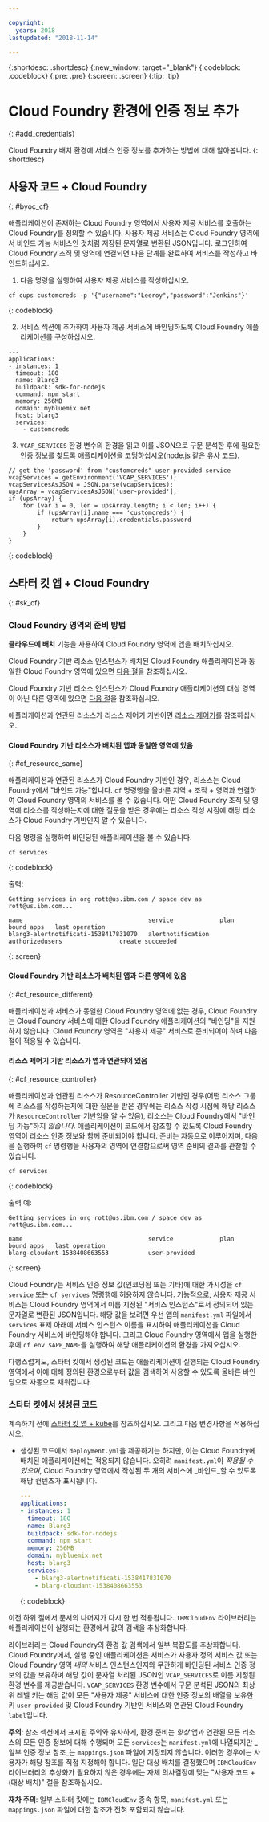 ```yaml
---

copyright:
  years: 2018
lastupdated: "2018-11-14"

---
```


{:shortdesc: .shortdesc}
{:new_window: target="_blank"}
{:codeblock: .codeblock}
{:pre: .pre}
{:screen: .screen}
{:tip: .tip}

# Cloud Foundry 환경에 인증 정보 추가
{: #add_credentials}

Cloud Foundry 배치 환경에 서비스 인증 정보를 추가하는 방법에 대해 알아봅니다.
{: shortdesc}

## 사용자 코드 + Cloud Foundry
{: #byoc_cf}

애플리케이션이 존재하는 Cloud Foundry 영역에서 사용자 제공 서비스를 호출하는 Cloud Foundry를 정의할 수 있습니다. 사용자 제공 서비스는 Cloud Foundry 영역에서 바인드 가능 서비스인 것처럼 저장된 문자열로 변환된 JSON입니다. 로그인하여 Cloud Foundry 조직 및 영역에 연결되면 다음 단계를 완료하여 서비스를 작성하고 바인드하십시오. 

1. 다음 명령을 실행하여 사용자 제공 서비스를 작성하십시오. 
  ```console
  cf cups customcreds -p '{"username":"Leeroy","password":"Jenkins"}'
  ```
  {: codeblock}

2. 서비스 섹션에 추가하여 사용자 제공 서비스에 바인딩하도록 Cloud Foundry 애플리케이션를 구성하십시오. 
  ```
  ---
  applications:
  - instances: 1
    timeout: 180
    name: Blarg3
    buildpack: sdk-for-nodejs
    command: npm start
    memory: 256MB
    domain: mybluemix.net
    host: blarg3
    services:
      - customcreds
  ```

3. `VCAP_SERVICES` 환경 변수의 환경을 읽고 이를 JSON으로 구문 분석한 후에 필요한 인증 정보를 찾도록 애플리케이션을 코딩하십시오(node.js 같은 유사 코드). 
  ```
  // get the 'password' from "customcreds" user-provided service
  vcapServices = getEnvironment('VCAP_SERVICES');
  vcapServicesAsJSON = JSON.parse(vcapServices);
  upsArray = vcapServicesAsJSON['user-provided'];
  if (upsArray) {
      for (var i = 0, len = upsArray.length; i < len; i++) {
          if (upsArray[i].name === 'customcreds') {
              return upsArray[i].credentials.password
          }
      }
  }
  ```
{: codeblock}


## 스타터 킷 앱 + Cloud Foundry
{: #sk_cf}

### Cloud Foundry 영역의 준비 방법

**클라우드에 배치** 기능을 사용하여 Cloud Foundry 영역에 앱을 배치하십시오. 

Cloud Foundry 기반 리소스 인스턴스가 배치된 Cloud Foundry 애플리케이션과 동일한 Cloud Foundry 영역에 있으면 [다음 절](#cf_resource_same)을 참조하십시오. 

Cloud Foundry 기반 리소스 인스턴스가 Cloud Foundry 애플리케이션의 대상 영역이 아닌 다른 영역에 있으면 [다음 절](#cf_resource_different)을 참조하십시오. 

애플리케이션과 연관된 리소스가 리소스 제어기 기반이면 [리소스 제어기](#cf_resource_controller)를 참조하십시오. 

#### Cloud Foundry 기반 리소스가 배치된 앱과 동일한 영역에 있음
{: #cf_resource_same}

애플리케이션과 연관된 리소스가 Cloud Foundry 기반인 경우, 리소스는 Cloud Foundry에서 "바인드 가능"합니다. `cf` 명령행을 올바른 지역 + 조직 + 영역과 연결하여 Cloud Foundry 영역의 서비스를 볼 수 있습니다. 어떤 Cloud Foundry 조직 및 영역에 리소스를 작성하는지에 대한 질문을 받은 경우에는 리소스 작성 시점에 해당 리소스가 Cloud Foundry 기반인지 알 수 있습니다. 

다음 명령을 실행하여 바인딩된 애플리케이션을 볼 수 있습니다. 
```console
cf services
```
{: codeblock}

출력:
```
Getting services in org rott@us.ibm.com / space dev as rott@us.ibm.com...

name                                   service             plan              bound apps   last operation
blarg3-alertnotificati-1538417831070   alertnotification   authorizedusers                create succeeded
```
{: screen}

#### Cloud Foundry 기반 리소스가 배치된 앱과 다른 영역에 있음
{: #cf_resource_different}

애플리케이션과 서비스가 동일한 Cloud Foundry 영역에 없는 경우, Cloud Foundry는 Cloud Foundry 서비스에 대한 Cloud Foundry 애플리케이션의 "바인딩"을 지원하지 않습니다. Cloud Foundry 영역은 "사용자 제공" 서비스로 준비되어야 하며 다음 절이 적용될 수 있습니다. 

#### 리소스 제어기 기반 리소스가 앱과 연관되어 있음
{: #cf_resource_controller}

애플리케이션과 연관된 리소스가 ResourceController 기반인 경우(어떤 리소스 그룹에 리소스를 작성하는지에 대한 질문을 받은 경우에는 리소스 작성 시점에 해당 리소스가 `ResourceController` 기반임을 알 수 있음), 리소스는 Cloud Foundry에서 "바인딩 가능"하지 _않습니다_. 애플리케이션이 코드에서 참조할 수 있도록 Cloud Foundry 영역이 리소스 인증 정보와 함께 준비되어야 합니다. 준비는 자동으로 이루어지며, 다음을 실행하여 `cf` 명령행을 사용자의 영역에 연결함으로써 영역 준비의 결과를 관찰할 수 있습니다. 
```console
cf services
```
{: codeblock}

출력 예:
```
Getting services in org rott@us.ibm.com / space dev as rott@us.ibm.com...

name                                   service             plan              bound apps   last operation
blarg-cloudant-1538408663553           user-provided
```
{: screen}

Cloud Foundry는 서비스 인증 정보 값(인코딩됨 또는 기타)에 대한 가시성을 `cf service` 또는 `cf services` 명령행에 허용하지 않습니다. 기능적으로, 사용자 제공 서비스는 Cloud Foundry 영역에서 이름 지정된 "서비스 인스턴스"로서 정의되어 있는 문자열로 변환된 JSON입니다. 해당 값을 보려면 우선 앱의 `manifest.yml` 파일에서 `services` 표제 아래에 서비스 인스턴스 이름을 표시하여 애플리케이션을 Cloud Foundry 서비스에 바인딩해야 합니다. 그리고 Cloud Foundry 영역에서 앱을 실행한 후에 `cf env $APP_NAME`을 실행하여 해당 애플리케이션의 환경을 가져오십시오. 

다행스럽게도, 스타터 킷에서 생성된 코드는 애플리케이션이 실행되는 Cloud Foundry 영역에서 이에 대해 정의된 환경으로부터 값을 검색하여 사용할 수 있도록 올바른 바인딩으로 자동으로 채워집니다. 

### 스타터 킷에서 생성된 코드

계속하기 전에 [스타터 킷 앱 + kube](/docs/apps/creds_kube.html#sk_kube_generated_code)를 참조하십시오. 그리고 다음 변경사항을 적용하십시오. 

* 생성된 코드에서 `deployment.yml`을 제공하기는 하지만, 이는 Cloud Foundry에 배치된 애플리케이션에는 적용되지 않습니다. 오히려 `manifest.yml`이 _적용될 수 있으며_, Cloud Foundry 영역에서 작성된 두 개의 서비스에 _바인드_할 수 있도록 해당 컨텐츠가 표시됩니다. 
  ```yaml
  ---
  applications:
  - instances: 1
    timeout: 180
    name: Blarg3
    buildpack: sdk-for-nodejs
    command: npm start
    memory: 256MB
    domain: mybluemix.net
    host: blarg3
    services:
      - blarg3-alertnotificati-1538417831070
      - blarg-cloudant-1538408663553
  ```
  {: codeblock}

이전 하위 절에서 문서의 나머지가 다시 한 번 적용됩니다. `IBMCloudEnv` 라이브러리는 애플리케이션이 실행되는 환경에서 값의 검색을 추상화합니다. 

라이브러리는 Cloud Foundry의 환경 값 검색에서 일부 복잡도를 추상화합니다. Cloud Foundry에서, 실행 중인 애플리케이션은 서비스가 사용자 정의 서비스 값 또는 Cloud Foundry 영역 _내의_ 서비스 인스턴스인지와 무관하게 바인딩된 서비스 인증 정보의 값을 보유하며 해당 값이 문자열 처리된 JSON인 `VCAP_SERVICES`로 이름 지정된 환경 변수를 제공받습니다. `VCAP_SERVICES` 환경 변수에서 구문 분석된 JSON의 최상위 레벨 키는 해당 값이 모든 "사용자 제공" 서비스에 대한 인증 정보의 배열을 보유한 키 `user-provided` 및 Cloud Foundry 기반인 서비스와 연관된 Cloud Foundry `label`입니다. 

**주의**: 참조 섹션에서 표시된 주의와 유사하게, 환경 준비는 _항상_ 앱과 연관된 모든 리소스의 모든 인증 정보에 대해 수행되며 모든 `services`는 `manifest.yml`에 나열되지만 _일부 인증 정보 참조_는 `mappings.json` 파일에 지정되지 않습니다. 이러한 경우에는 사용자가 해당 참조를 직접 지정해야 합니다. 일단 대상 배치를 결정했으며 `IBMCloudEnv` 라이브러리의 추상화가 필요하지 않은 경우에는 자체 의사결정에 맞는 "사용자 코드 + (대상 배치)" 절을 참조하십시오. 

**재차 주의**: 일부 스타터 킷에는 `IBMCloudEnv` 종속 항목, `manifest.yml` 또는 `mappings.json` 파일에 대한 참조가 전혀 포함되지 않습니다.

